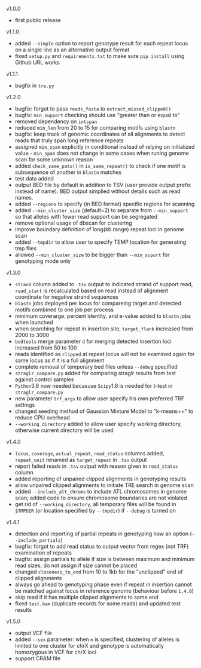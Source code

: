 v1.0.0
- first public release

v1.1.0
- added `--simple` option to report genotype result for each repeat locus on a single line as an alternative output format
- fixed `setup.py` and `requirements.txt` to make sure `pip install` using Github URL works

v1.1.1
- bugfix in `tre.py`

v1.2.0
- bugfix: forgot to pass `reads_fasta` to `extract_missed_clipped()`
- bugfix: `min_support` checking should use "greater than or equal to"
- removed dependency on `intspan`
- reduced `min_len` from 20 to 15 for comparing motifs using `blastn`
- bugfix: keep track of genomic coordinates of all alignments to detect reads that truly span long reference repeats
- assigned `min_span` explicitly in conditional instead of relying on initialized value - `min_span` does not change in some cases when runing genome scan for some unknown reason
- added `check_same_pats()` in `is_same_repeat()` to check if one motif is subsequence of another in `blastn` matches
- test data added
- output BED file by default in addition to TSV (user provide output prefix instead of name). BED output simplied without details such as read names.
- added `--regions` to specify (in BED format) specific regions for scanning
- added `--min_cluster_size` (default=2) to separate from `--min_support` so that alleles with fewer read support can be segregated
- remove optional usage of dbscan for clustering
- improve boundary definition of long(kb range) repeat loci in genome scan
- added `--tmpdir` to allow user to specify TEMP location for generating tmp files
- allowed `--min_cluster_size` to be bigger than `--min_suport` for genotyping mode only

v1.3.0
- `strand` column added to `.tsv` output to indicated strand of support read, `read_start` is recalculated based on read instead of alignment coordinate for negative strand sequences
- `blastn` jobs deployed per locus for compareing target and detected motifs combined to one job per process
- minimum coverarge, percent identity, and e-value added to `blastn` jobs when launched
- when searching for repeat in insertion site, `target_flank` increased from 2000 to 3000
- `bedtools` merge parameter `d` for merging detected insertion loci increased from 50 to 100
- reads identified as `clipped` at repeat locus will not be examined again for same locus as if it is a full alignment
- complete removal of temporary bed files unless `--debug` specified
- `straglr_compare.py` added for comparing straglr results from test against control samples
- `Python`3.8 now needed becasuse `Scipy`1.8 is needed for t-test in `straglr_compare.py`
- new parameter `trf_args` to allow user specify his own preferred TRF settings
- changed seeding method of Gaussian Mixture Model to "k-means++" to reduce CPU overhead
- `--working_directory` added to allow user specify working directory, otherwise current directory will be used

v1.4.0
- `locus`, `coverage`, `actual_repeat`, `read_status` columns added, `repeat_unit` renamed as `target_repeat` in `.tsv` output 
- report failed reads in `.tsv` output with reason given in `read_status` column
- added reporting of unpaired clipped alignments in genotyping results
- allow unpaired clipped alignments to initiate TRE search in genome scan
- added `--include_alt_chroms` to include ATL chromosomes in genome scan; added code to ensure chromosome boundaries are not violated
- get rid of `--working_directory`, all temporary files will be found in `$TMPDIR` (or location specified by `--tmpdir`) if `--debug` is turned on

v1.4.1
- detection and reporting of partial repeats in genotyping now an option (`--include_partials`)
- bugfix: forgot to add read status to output vector from regex (not TRF) examination of repeats
- bugfix: assign partials to allele if size is between maximum and minimum read sizes, do not assign if size cannot be placed
- changed `closeness_to_end` from 10 to 1kb for the "unclipped" end of clipped alignments
- always go ahead to genotyping phase even if repeat in insertion cannot be matched against locus in reference genome (behaviour before `1.4.0`)
- skip read if it has multiple clipped alignments to same end
- fixed `test.bam` (duplicate records for some reads) and updated test results

v1.5.0
- output VCF file
- added `--sex` parameter: when `m` is specified, clustering of alleles is limited to one cluster for chrX and genotype is automatically homozygous in VCF for chrX loci
- support CRAM file
